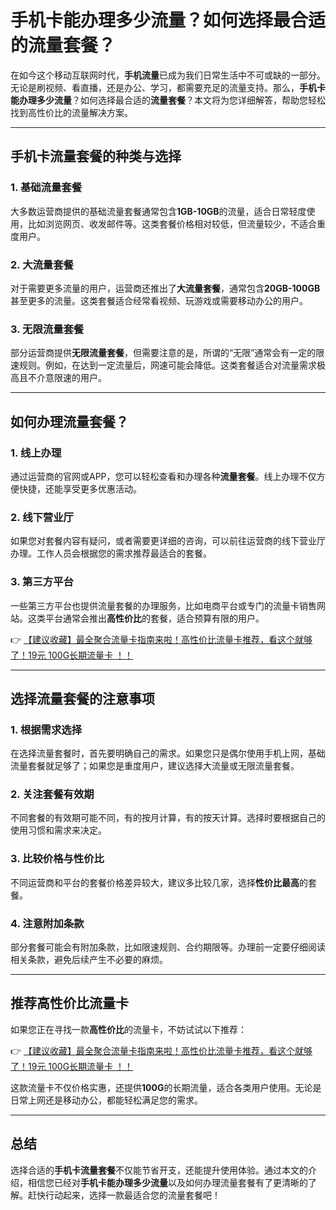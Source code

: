 # 手机卡能办理多少流量？如何选择最合适的流量套餐？

在如今这个移动互联网时代，**手机流量**已成为我们日常生活中不可或缺的一部分。无论是刷视频、看直播，还是办公、学习，都需要充足的流量支持。那么，**手机卡能办理多少流量**？如何选择最合适的**流量套餐**？本文将为您详细解答，帮助您轻松找到高性价比的流量解决方案。

---

## 手机卡流量套餐的种类与选择

### 1. 基础流量套餐
大多数运营商提供的基础流量套餐通常包含**1GB-10GB**的流量，适合日常轻度使用，比如浏览网页、收发邮件等。这类套餐价格相对较低，但流量较少，不适合重度用户。

### 2. 大流量套餐
对于需要更多流量的用户，运营商还推出了**大流量套餐**，通常包含**20GB-100GB**甚至更多的流量。这类套餐适合经常看视频、玩游戏或需要移动办公的用户。

### 3. 无限流量套餐
部分运营商提供**无限流量套餐**，但需要注意的是，所谓的“无限”通常会有一定的限速规则。例如，在达到一定流量后，网速可能会降低。这类套餐适合对流量需求极高且不介意限速的用户。

---

## 如何办理流量套餐？

### 1. 线上办理
通过运营商的官网或APP，您可以轻松查看和办理各种**流量套餐**。线上办理不仅方便快捷，还能享受更多优惠活动。

### 2. 线下营业厅
如果您对套餐内容有疑问，或者需要更详细的咨询，可以前往运营商的线下营业厅办理。工作人员会根据您的需求推荐最适合的套餐。

### 3. 第三方平台
一些第三方平台也提供流量套餐的办理服务，比如电商平台或专门的流量卡销售网站。这类平台通常会推出**高性价比**的套餐，适合预算有限的用户。

👉 [【建议收藏】最全聚合流量卡指南来啦！高性价比流量卡推荐，看这个就够了！19元 100G长期流量卡 ！！](https://bit.ly/Liuliangka)

---

## 选择流量套餐的注意事项

### 1. 根据需求选择
在选择流量套餐时，首先要明确自己的需求。如果您只是偶尔使用手机上网，基础流量套餐就足够了；如果您是重度用户，建议选择大流量或无限流量套餐。

### 2. 关注套餐有效期
不同套餐的有效期可能不同，有的按月计算，有的按天计算。选择时要根据自己的使用习惯和需求来决定。

### 3. 比较价格与性价比
不同运营商和平台的套餐价格差异较大，建议多比较几家，选择**性价比最高**的套餐。

### 4. 注意附加条款
部分套餐可能会有附加条款，比如限速规则、合约期限等。办理前一定要仔细阅读相关条款，避免后续产生不必要的麻烦。

---

## 推荐高性价比流量卡

如果您正在寻找一款**高性价比**的流量卡，不妨试试以下推荐：

👉 [【建议收藏】最全聚合流量卡指南来啦！高性价比流量卡推荐，看这个就够了！19元 100G长期流量卡 ！！](https://bit.ly/Liuliangka)

这款流量卡不仅价格实惠，还提供**100G**的长期流量，适合各类用户使用。无论是日常上网还是移动办公，都能轻松满足您的需求。

---

## 总结

选择合适的**手机卡流量套餐**不仅能节省开支，还能提升使用体验。通过本文的介绍，相信您已经对**手机卡能办理多少流量**以及如何办理流量套餐有了更清晰的了解。赶快行动起来，选择一款最适合您的流量套餐吧！